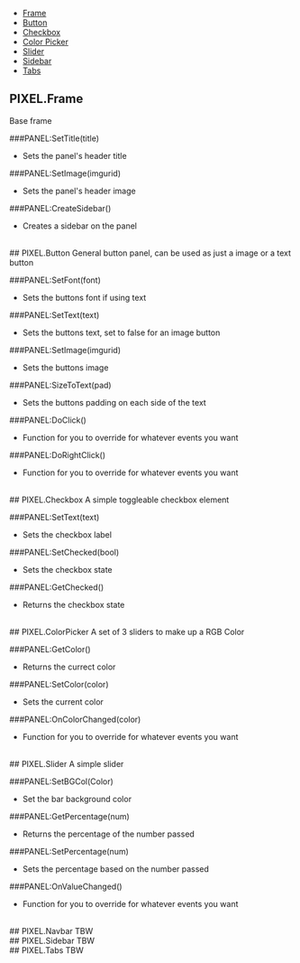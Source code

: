 - [Frame](#frame)
- [Button](#button)
- [Checkbox](#Checkbox)
- [Color Picker](#colorpicker)
- [Slider](#slider)
- [Sidebar](#sidebar)
- [Tabs](#tabs)

<a name="frame"></a>
## PIXEL.Frame
Base frame

###PANEL:SetTitle(title)
- Sets the panel's header title

###PANEL:SetImage(imgurid)
- Sets the panel's header image

###PANEL:CreateSidebar()
- Creates a sidebar on the panel

<br/>
<a name="button"></a>
## PIXEL.Button
General button panel, can be used as just a image or a text button

###PANEL:SetFont(font)
- Sets the buttons font if using text

###PANEL:SetText(text)
- Sets the buttons text, set to false for an image button

###PANEL:SetImage(imgurid)
- Sets the buttons image

###PANEL:SizeToText(pad)
- Sets the buttons padding on each side of the text

###PANEL:DoClick()
- Function for you to override for whatever events you want

###PANEL:DoRightClick()
- Function for you to override for whatever events you want

<br/>
<a name="checkbox"></a>
## PIXEL.Checkbox
A simple toggleable checkbox element

###PANEL:SetText(text)
- Sets the checkbox label

###PANEL:SetChecked(bool)
- Sets the checkbox state

###PANEL:GetChecked()
- Returns the checkbox state

<br/>
<a name="colorpicker"></a>
## PIXEL.ColorPicker
A set of 3 sliders to make up a RGB Color

###PANEL:GetColor()
- Returns the currect color

###PANEL:SetColor(color)
- Sets the current color

###PANEL:OnColorChanged(color)
- Function for you to override for whatever events you want

<br/>
<a name="slider"></a>
## PIXEL.Slider
A simple slider

###PANEL:SetBGCol(Color)
- Set the bar background color

###PANEL:GetPercentage(num)
- Returns the percentage of the number passed

###PANEL:SetPercentage(num)
- Sets the percentage based on the number passed

###PANEL:OnValueChanged()
- Function for you to override for whatever events you want

<br/>
<a name="navbar"></a>
## PIXEL.Navbar
TBW

<br/>
<a name="sidebar"></a>
## PIXEL.Sidebar
TBW

<br/>
<a name="tabs"></a>
## PIXEL.Tabs
TBW



